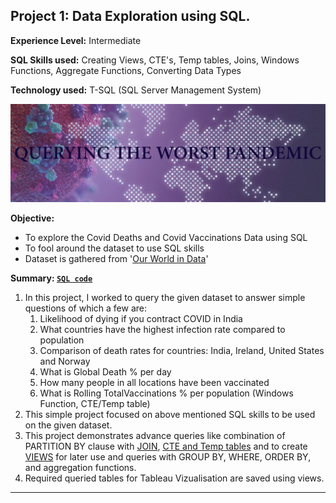 ## Project 1: Data Exploration using SQL. 

**Experience Level:** Intermediate

**SQL Skills used:** Creating Views, CTE's, Temp tables, Joins, Windows Functions, Aggregate Functions, Converting Data Types

**Technology used:** T-SQL (SQL Server Management System)

<!-- <img src="Images-/SQL-Pandemic-2.png"> -->

![alt text](https://github.com/Padlu/SQL-Portfolio-Projects/blob/main/Images-/SQL-Pandemic-2.png "Data Exploration of COVID PANDEMIC")


**Objective:**
* To explore the Covid Deaths and Covid Vaccinations Data using SQL
* To fool around the dataset to use SQL skills
*  Dataset is gathered from '[Our World in Data](https://ourworldindata.org/covid-deaths)'


**Summary: [`SQL code`](https://github.com/Padlu/SQL-Portfolio-Projects/blob/main/Portfolio%201%20(Data%20Exploration)/SQL_based_Data_Exploration.sql)**
1. In this project, I worked to query the given dataset to answer simple questions of which a few are:
    1. Likelihood of dying if you contract COVID in India
    2. What countries have the highest infection rate compared to population
    3. Comparison of death rates for countries: India, Ireland, United States and Norway
    4. What is Global Death % per day
    5. How many people in all locations have been vaccinated
    6. What is Rolling TotalVaccinations % per population (Windows Function, CTE/Temp table)
2. This simple project focused on above mentioned SQL skills to be used on the given dataset.
3. This project demonstrates advance queries like combination of PARTITION BY clause with [JOIN](https://github.com/Padlu/SQL-Portfolio-Projects/blob/f497e40848faab035b0661e457988cd4734f1c40/Portfolio%201%20(Data%20Exploration)/SQL_based_Data_Exploration.sql#L212), [CTE and Temp tables](https://github.com/Padlu/SQL-Portfolio-Projects/blob/f497e40848faab035b0661e457988cd4734f1c40/Portfolio%201%20(Data%20Exploration)/SQL_based_Data_Exploration.sql#L233) and to create [VIEWS](https://github.com/Padlu/SQL-Portfolio-Projects/blob/f497e40848faab035b0661e457988cd4734f1c40/Portfolio%201%20(Data%20Exploration)/SQL_based_Data_Exploration.sql#L290) for later use and queries with GROUP BY, WHERE, ORDER BY, and aggregation functions.
4. Required queried tables for Tableau Vizualisation are saved using views.



---
